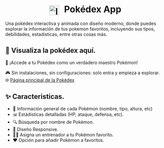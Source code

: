 <h1 align="center">
  <img src="../PokeAPI/Recursos/pokeballNumeracion.svg" alt="Icono" width="30" style="vertical-align: middle; margin-right: 10px;">
  Pokédex App
</h1>

Una pokédex interactiva y animada con diseño moderno, donde puedes explorar la información de tus pokemon favoritos, incluyendo sus tipos, debilidades, estadisticas, entre otras cosas más.

## 📘 Visualiza la pokédex aquí.
👾 ¡Accede a tu Pokédex como un verdadero maestro Pokémon!

🎮 Sin instalaciones, sin configuraciones: solo entra y empieza a explorar. <br>
🌐 [Página principal de la Pokédex](https://jairo0610.github.io/PokeAPI/)

## ✨ Caracteristicas.

- 🐾 Información general de cada Pokémon (nombre, tipo, altura, etc)
- 📊 Estádisticas detalladas (HP, ataque, defensa, etc).
- 🔍 Búsqueda por nombre de Pokémon.
- 📱 Diseño Responsive.
- 🧑‍🏫 Asigna un entrenador a tu Pokémon favorito.
- ❤️ Opción para añadir Pokémon a favoritos.
